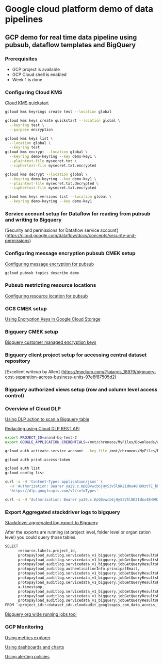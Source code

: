 # Google cloud platform demo of data pipelines

## GCP demo for real time data pipeline using pubsub, dataflow templates and BigQuery

### Prerequisites

* GCP project is available
* GCP Cloud shell is enabled
* Week 1 is done

### Configuring Cloud KMS
[Cloud KMS quickstart](https://cloud.google.com/kms/docs/quickstart)

```sh
gcloud kms keyrings create test --location global

gcloud kms keys create quickstart --location global \
  --keyring test \
  --purpose encryption

gcloud kms keys list \
  --location global \
  --keyring test  
gcloud kms encrypt --location global \
  --keyring demo-keyring --key demo-key1 \
  --plaintext-file mysecret.txt \
  --ciphertext-file mysecret.txt.encrypted

gcloud kms decrypt --location global \
  --keyring demo-keyring --key demo-key1 \
  --plaintext-file mysecret.txt.decrypted \
  --ciphertext-file mysecret.txt.encrypted

gcloud kms keys versions list --location global \
  --keyring demo-keyring --key demo-key1  
```

### Service account setup for Dataflow for reading from pubsub and writing to Bigquery
[Security and permissions for Dataflow service account] (https://cloud.google.com/dataflow/docs/concepts/security-and-permissions)

### Configuring message encryption pubsub CMEK setup
[Configuring message encryption for pubsub](https://cloud.google.com/pubsub/docs/encryption)

```sh
gcloud pubsub topics describe demo

```
### Pubsub restricting resource locations
[Configuring resource location for pubsub](https://cloud.google.com/pubsub/docs/resource-location-restriction)

### GCS CMEK setup
[Using Encryption Keys in Google Cloud Storage](https://cloud.google.com/storage/docs/gsutil/addlhelp/UsingEncryptionKeys)

### Bigquery CMEK setup
[Bigquery customer managed encryption keys](https://cloud.google.com/bigquery/docs/customer-managed-encryption)

### Bigquery client project setup for accessing central dataset repository
[Excellent writeup by Allen] (https://medium.com/@ajarvis_18979/bigquery-cost-separation-across-business-units-97e6f87505d2)

### Bigquery authorized views setup (row and column level access control)

### Overview of Cloud DLP
[Using DLP action to scan a Bigquery table](https://cloud.google.com/dlp/docs/concepts-actions)

[Redacting using Cloud DLP REST API](https://cloud.google.com/dlp/docs/redacting-sensitive-data)


```sh
export PROJECT_ID=anand-bq-test-2
export GOOGLE_APPLICATION_CREDENTIALS=/mnt/chromeos/MyFiles/Downloads/anand-bq-test-2-4cda899168a4.json 

gcloud auth activate-service-account --key-file /mnt/chromeos/MyFiles/Downloads/anand-bq-test-2-4cda899168a4.json 

gcloud auth print-access-token

gcloud auth list
gcloud config list

curl -s -H 'Content-Type: application/json' \
  -H 'Authorization: Bearer ya29.c.KpQBvwcb6jHyS3V5l8K2Idmu48H99ztTE_bkhvls5uSmkjVgN0TteMoRlDwIy6LK85G6iZwgiz0pxtNVqIaoy_4MlMjS-iMSJDAQ5UL6SqLbxit-c5rK1ndQK0jQoiXpFQrTrRg-b6XF4ZmCSjd7zk6oNn7PE6uIVrEgY7cMykKchl7vwyjkrhSt_C58G0n3obPR9Y4orw' \
  'https://dlp.googleapis.com/v2/infoTypes'

curl -s -H "Authorization: Bearer ya29.c.KpQBvwcb6jHyS3V5l8K2Idmu48H99ztTE_bkhvls5uSmkjVgN0TteMoRlDwIy6LK85G6iZwgiz0pxtNVqIaoy_4MlMjS-iMSJDAQ5UL6SqLbxit-c5rK1ndQK0jQoiXpFQrTrRg-b6XF4ZmCSjd7zk6oNn7PE6uIVrEgY7cMykKchl7vwyjkrhSt_C58G0n3obPR9Y4orw" -H "Content-Type: application/json" https://dlp.googleapis.com/v2/projects/$PROJECT_ID/content:deidentify -d @redact-input.json
```
 ### Export Aggregated stackdriver logs to bigquery  

[Stackdriver aggregated log export to Bigquery](https://github.com/glickbot/professional-services/blob/org-wide-log-export/examples/org-wide-log-export/README.md)

 After the exports are running (at project level, folder level or organization level) you could query those tables.

```sh
SELECT 
      resource.labels.project_id,
      protopayload_auditlog.servicedata_v1_bigquery.jobGetQueryResultsResponse.job.jobStatistics.totalBilledBytes,
      protopayload_auditlog.servicedata_v1_bigquery.jobGetQueryResultsResponse.job.jobStatistics.totalSlotMs,
      protopayload_auditlog.servicedata_v1_bigquery.jobGetQueryResultsResponse.job.jobStatistics.totalProcessedBytes, 
      protopayload_auditlog.authenticationInfo.principalEmail,
      protopayload_auditlog.servicedata_v1_bigquery.jobGetQueryResultsResponse.job.jobStatistics.createTime, 
      protopayload_auditlog.servicedata_v1_bigquery.jobGetQueryResultsResponse.job.jobStatistics.startTime,
      protopayload_auditlog.servicedata_v1_bigquery.jobGetQueryResultsResponse.job.jobStatistics.endTime,
      a.timestamp, 
      protopayload_auditlog.servicedata_v1_bigquery.jobGetQueryResultsResponse.job.jobStatus.state , 
      protopayload_auditlog.servicedata_v1_bigquery.jobGetQueryResultsResponse.job.jobName.jobId,  
      protopayload_auditlog.servicedata_v1_bigquery.jobGetQueryResultsResponse.job.jobConfiguration.query.query
FROM `<project_id>:<dataset_id>.cloudaudit_googleapis_com_data_access_*` a
```

[Bigquery org wide running jobs tool](https://github.com/meganzhao/professional-services/tree/org-wide-bq-job-top/examples/bigquery-org-wide-running-jobs)

### GCP Monitoring 

[Using metrics explorer](https://cloud.google.com/monitoring/charts/metrics-explorer)

[Using dashboards and charts](https://cloud.google.com/monitoring/dashboards)

[Using alerting policies](https://cloud.google.com/monitoring/alerts)



